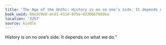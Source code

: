 ```yaml
---
title: 'The Age of the Unthi: History is on no one’s side. It depends on what we do.”'
book_uuid: 86e3c9e8-acd1-411d-875a-62206b768dea
location: '3257'
source: kindle
---
```


History is on no one’s side. It depends on what we do.”